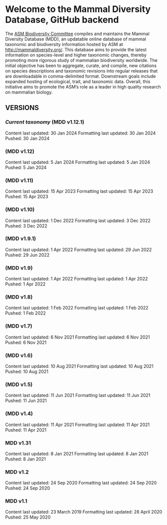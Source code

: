 # Welcome to the Mammal Diversity Database, GitHub backend

 The [ASM Biodiversity Committee](http://www.mammalsociety.org/committees/biodiversity) compiles and maintains the Mammal Diversity Database (MDD), an updatable online database of mammal taxonomic and biodiversity information hosted by ASM at <http://mammaldiversity.org/>. This database aims to provide the latest information on species-level and higher taxonomic changes, thereby promoting more rigorous study of mammalian biodiversity worldwide. The initial objective has been to aggregate, curate, and compile, new citations on species descriptions and taxonomic revisions into regular releases that are downloadable in comma-delimited format. Downstream goals include expanded hosting of ecological, trait, and taxonomic data. Overall, this initiative aims to promote the ASM’s role as a leader in high quality research on mammalian biology.

## VERSIONS

### _Current taxonomy_ (MDD v1.12.1)

Content last updated: 30 Jan 2024
Formatting last updated: 30 Jan 2024
Pushed: 30 Jan 2024

### (MDD v1.12)

Content last updated: 5 Jan 2024
Formatting last updated: 5 Jan 2024
Pushed: 5 Jan 2024

### (MDD v1.11)

Content last updated: 15 Apr 2023
Formatting last updated: 15 Apr 2023
Pushed: 15 Apr 2023

### (MDD v1.10)

Content last updated: 1 Dec 2022
Formatting last updated: 3 Dec 2022
Pushed: 3 Dec 2022

### (MDD v1.9.1)

Content last updated: 1 Apr 2022
Formatting last updated: 29 Jun 2022
Pushed: 29 Jun 2022

### (MDD v1.9)

Content last updated: 1 Apr 2022
Formatting last updated: 1 Apr 2022
Pushed: 1 Apr 2022

### (MDD v1.8)

Content last updated: 1 Feb 2022
Formatting last updated: 1 Feb 2022
Pushed: 1 Feb 2022

### (MDD v1.7)

Content last updated: 6 Nov 2021
Formatting last updated: 6 Nov 2021
Pushed: 6 Nov 2021

### (MDD v1.6)

Content last updated: 10 Aug 2021
Formatting last updated:  10 Aug 2021
Pushed:  10 Aug 2021

### (MDD v1.5)

Content last updated: 11 Jun 2021
Formatting last updated:  11 Jun 2021
Pushed:  11 Jun 2021

### (MDD v1.4)

Content last updated: 11 Apr 2021
Formatting last updated:  11 Apr 2021
Pushed:  11 Apr 2021

### MDD v1.31

Content last updated: 8 Jan 2021
Formatting last updated:  8 Jan 2021
Pushed:  8 Jan 2021

### MDD v1.2

Content last updated: 24 Sep 2020
Formatting last updated: 24 Sep 2020
Pushed: 24 Sep 2020

### MDD v1.1

Content last updated: 23 March 2019
Formatting last updated: 28 April 2020
Pushed: 25 May 2020
